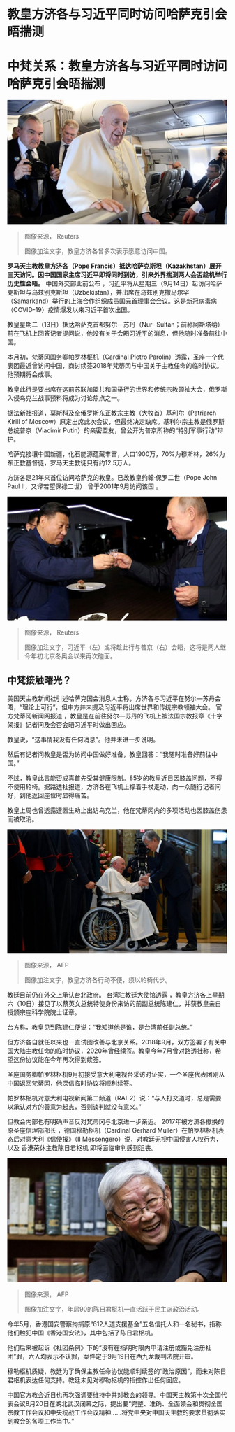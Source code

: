 # 教皇方济各与习近平同时访问哈萨克引会晤揣测

#  中梵关系：教皇方济各与习近平同时访问哈萨克引会晤揣测


![教皇方济各在前往哈萨克努尔—苏丹的飞机上会见随行记者（13/9/2022）](_126705135_bba73b85-2c8f-48d6-b981-1f38990b1996.jpg)

> 图像来源，  Reuters
>
> 图像加注文字，教皇方济各曾多次表示愿意访问中国。

**罗马天主教教皇方济各（Pope Francis）抵达哈萨克斯坦（Kazakhstan）展开三天访问。因中国国家主席习近平即将同时到访，引来外界揣测两人会否趁机举行历史性会晤。**
 中国外交部此前公布  ，习近平将从星期三（9月14日）起访问哈萨克斯坦与乌兹别克斯坦（Uzbekistan），并出席在乌兹别克撒马尔罕（Samarkand）举行的上海合作组织成员国元首理事会会议。这是新冠病毒病（COVID-19）疫情爆发以来习近平首次出国。

教皇星期二（13日）抵达哈萨克首都努尔—苏丹（Nur- Sultan；前称阿斯塔纳）前在飞机上回答记者提问说，他没有关于会晤习近平的消息，但他随时准备前往中国。

本月初，梵蒂冈国务卿帕罗林枢机（Cardinal Pietro Parolin）透露，圣座一个代表团最近曾访问中国，商讨续签2018年梵蒂冈与中国关于主教任命的临时协议。他预期将会成事。

教皇此行是要出席在这前苏联加盟共和国举行的世界和传统宗教领袖大会，俄罗斯入侵乌克兰战事预料将成为讨论焦点之一。

据法新社报道，莫斯科及全俄罗斯东正教宗主教（大牧首）基利尔（Patriarch Kirill of Moscow）原定出席此次会议，但最终决定缺席。基利尔宗主教是俄罗斯总统普京（Vladimir Putin）的亲密盟友，曾公开为普京所称的“特别军事行动”辩护。

哈萨克接壤中国新疆，化石能源蕴藏丰富，人口1900万，70%为穆斯林，26%为东正教基督徒，罗马天主教徒只有约12.5万人。

方济各是21年来首位访问哈萨克的教皇。已故教皇约翰·保罗二世（Pope John Paul II，又译若望保禄二世） 曾于2001年9月访问该国  。

![习近平（左）与普京（右）在俄罗斯远东符拉迪沃斯托克（海参崴）聚餐时祝酒（11/9/2018）](_126705136_d2aa53db-9031-405b-9bc7-82575b7ac3d8.jpg)

> 图像来源，  Reuters
>
> 图像加注文字，习近平（左）或将趁此行与普京（右）会晤，这将是两人继今年初北京冬奥会以来再次碰面。

##  中梵接触曙光？

美国天主教新闻社引述哈萨克国会消息人士称，方济各与习近平在努尔—苏丹会晤，“理论上可行”，但中方并未提及习近平将出席世界和传统宗教领袖大会。
 官方梵蒂冈新闻网报道  ，教皇是在前往努尔—苏丹的飞机上被法国宗教报章《十字架报》记者问及会否会晤习近平时做出回应。

教皇说，“这事情我没有任何消息”。他并未进一步说明。

然后有记者问教皇是否为访问中国做好准备，教皇回答：“我随时准备好前往中国。”

不过，教皇此言能否成真首先受其健康限制。85岁的教皇近日因膝盖问题，不得不使用轮椅。据路透社报道，方济各在飞机上撑着手杖走动，向一众随行记者问好，到他返回座位时显得痛苦。

教皇上周也曾透露遭医生劝止出访乌克兰，他在梵蒂冈内的多项活动也因膝盖伤患而被取消。

![哈萨克总统总统托卡耶夫（右）在努尔—苏丹机场欢迎坐在轮椅上的教皇方济各（中）（14/9/2022）](_126705137_27a6f7ba-aa11-4928-8220-4ba0c3b0cc96.jpg)

> 图像来源，  AFP
>
> 图像加注文字，教皇方济各行动不便，须以轮椅代步。

教廷目前仍在外交上承认台北政府。 台湾驻教廷大使馆透露  ，教皇方济各上星期六（10日）接见了以蔡英文总统特使身份来访的前副总统陈建仁，并获教皇亲自授颁宗座科学院院士证章。

台方称，教皇见到陈建仁便说：“我知道他是谁，是台湾前任副总统。”

但方济各自就任以来也一直试图改善与北京关系。2018年9月，双方签署了有关中国大陆主教任命的临时协议，2020年曾经续签。教皇今年7月曾对路透社称，希望这份协议能在今年再次得到续签。

圣座国务卿帕罗林枢机9月初接受意大利电视台采访时证实，一个圣座代表团刚从中国返回梵蒂冈，他深信临时协议将顺利续签。

帕罗林枢机对意大利电视新闻第二频道（RAI-2）说：“与人打交道时，总是需要以承认对方的善意为起点，否则谈判就没有意义。”

但教会内部也有明确声音反对梵蒂冈与北京进一步亲近。 2017年被方济各撤换的原圣座信理部部长  ，德国穆勒枢机（Cardinal Gerhard Muller）在帕罗林枢机表态后对意大利《信使报》（Il Messengero）说，对教廷无视中国侵害人权行为，以及 香港荣休主教陈日君枢机  即将面临审判感到沮丧。

![陈日君枢机](_124731550_gettyimages-1228947225.jpg)

> 图像来源，  AFP
>
> 图像加注文字，年届90的陈日君枢机一直活跃于民主派政治活动。

今年5月，香港国安警察拘捕原“612人道支援基金”五名信托人和一名秘书，指称他们触犯中国《香港国安法》，其中包括了陈日君枢机。

他们后来被起诉《社团条例》下的“没有在指明时限内申请注册或豁免注册社团”罪，六人均表示不认罪，案件定于9月19日在西九龙裁判法院开审。

穆勒枢机质疑，教廷为了确保主教任命协议能顺利续签的“政治原因”，而未对陈日君枢机表达任何支持。教廷未见对穆勒枢机的指控作出任何回应。

中国官方教会近日也再次强调要维持中共对教会的领导。中国天主教第十次全国代表会议8月20日在湖北武汉闭幕之际，提出要“完整、准确、全面领会和贯彻全国宗教工作会议和中央统战工作会议精神……将党中央对中国天主教的要求贯彻落实到教会的各项工作当中。”


